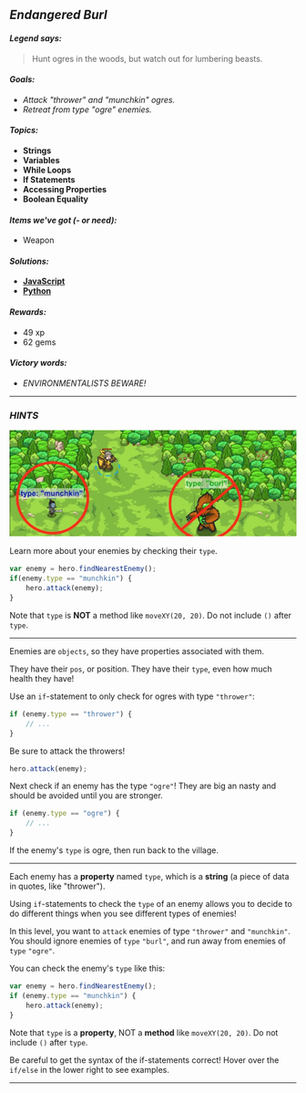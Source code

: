## _Endangered Burl_

#### _Legend says:_
> Hunt ogres in the woods, but watch out for lumbering beasts.

#### _Goals:_
+ _Attack "thrower" and "munchkin" ogres._
+ _Retreat from type "ogre" enemies._

#### _Topics:_
+ **Strings**
+ **Variables**
+ **While Loops**
+ **If Statements**
+ **Accessing Properties**
+ **Boolean Equality**

#### _Items we've got (- or need):_
+ Weapon

#### _Solutions:_
+ **[JavaScript](endangered.js)**
+ **[Python](endangered.py)**

#### _Rewards:_
+ 49 xp
+ 62 gems

#### _Victory words:_
+ _ENVIRONMENTALISTS BEWARE!_

___

### _HINTS_

![](img/endangered_burl.jpeg)

Learn more about your enemies by checking their `type`.

```javascript
var enemy = hero.findNearestEnemy();
if(enemy.type == "munchkin") {
    hero.attack(enemy);
}
```

Note that `type` is **NOT** a method like `moveXY(20, 20)`. Do not include `()` after `type`.

___

Enemies are `objects`, so they have properties associated with them.

They have their `pos`, or position. They have their `type`, even how much health they have!

Use an `if`-statement to only check for ogres with type `"thrower"`:

```javascript
if (enemy.type == "thrower") {
    // ...
}
```

Be sure to attack the throwers!

```javascript
hero.attack(enemy);
```

Next check if an enemy has the type `"ogre"`! They are big an nasty and should be avoided until you are stronger.

```javascript
if (enemy.type == "ogre") {
    // ...
}
```

If the enemy's `type` is ogre, then run back to the village.

___

Each enemy has a **property** named `type`, which is a **string** (a piece of data in quotes, like "thrower"). 

Using `if`-statements to check the `type` of an enemy allows you to decide to do different things when you see different types of enemies!

In this level, you want to `attack` enemies of type `"thrower"` and `"munchkin"`. You should ignore enemies of `type` `"burl"`, and run away from enemies of `type` `"ogre"`.

You can check the enemy's `type` like this:

```javascript
var enemy = hero.findNearestEnemy();
if (enemy.type == "munchkin") {
    hero.attack(enemy);
}
```

Note that `type` is a **property**, NOT a **method** like `moveXY(20, 20)`. Do not include `()` after `type`.

Be careful to get the syntax of the if-statements correct! Hover over the `if/else` in the lower right to see examples.

___
